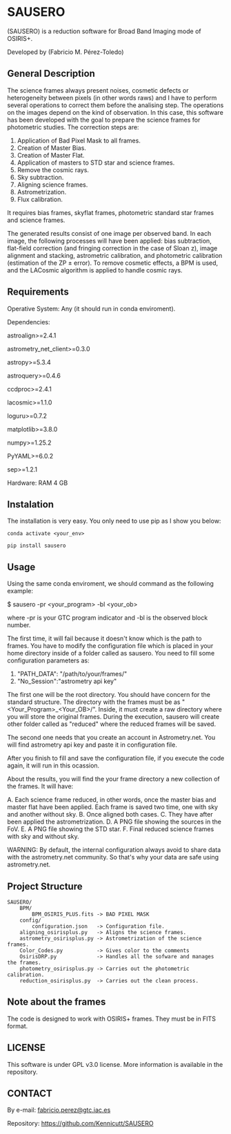 # SAUSERO

(SAUSERO) is a reduction software for Broad Band Imaging mode of OSIRIS+.

Developed by (Fabricio M. Pérez-Toledo)

## General Description

The science frames always present noises, cosmetic defects or heterogeneity between pixels (in other words raws)
and I have to perform several operations to correct them before the analising step. The operations on the images 
depend on the kind of observation. In this case, this software has been developed with the goal to prepare the 
science frames for photometric studies. The correction steps are:

1. Application of Bad Pixel Mask to all frames.
2. Creation of Master Bias.
3. Creation of Master Flat.
4. Application of masters to STD star and science frames.
5. Remove the cosmic rays.
6. Sky subtraction.
7. Aligning science frames.
8. Astrometrization.
9. Flux calibration.

It requires bias frames, skyflat frames, photometric standard star frames and science frames.

The generated results consist of one image per observed band. In each image, the following processes will have
been applied: bias subtraction, flat-field correction (and fringing correction in the case of Sloan z), image 
alignment and stacking, astrometric calibration, and photometric calibration (estimation of the ZP ± error). 
To remove cosmetic effects, a BPM is used, and the LACosmic algorithm is applied to handle cosmic rays.

## Requirements

Operative System: Any (it should run in conda enviroment).

Dependencies:

  astroalign>=2.4.1
  
  astrometry_net_client>=0.3.0
  
  astropy>=5.3.4
  
  astroquery>=0.4.6
  
  ccdproc>=2.4.1
  
  lacosmic>=1.1.0
  
  loguru>=0.7.2
  
  matplotlib>=3.8.0
  
  numpy>=1.25.2
  
  PyYAML>=6.0.2
  
  sep>=1.2.1

Hardware: RAM 4 GB

## Instalation

The installation is very easy. You only need to use pip as I show you below:

    conda activate <your_env>

    pip install sausero

## Usage

Using the same conda enviroment, we should command as the following example:

$ sausero -pr <your_program> -bl <your_ob>

where -pr is your GTC program indicator and -bl is the observed block number.

The first time, it will fail because it doesn't know which is the path to frames.
You have to modify the configuration file which is placed in your home directory
inside of a folder called as sausero. You need to fill some configuration parameters
as:

1. "PATH_DATA": "/path/to/your/frames/"
2. "No_Session":"astrometry api key"

The first one will be the root directory. You should have concern for the standard
structure. The directory with the frames must be as "<Your_Program>_<Your_OB>/".
Inside, it must create a raw directory where you will store the original frames.
During the execution, sausero will create other folder called as "reduced" where
the reduced frames will be saved.

The second one needs that you create an account in Astrometry.net. You will find
astrometry api key and paste it in configuration file.

After you finish to fill and save the configuration file, if you execute the code
again, it will run in this ocassion.

About the results, you will find the your frame directory a new collection of the 
frames. It will have:

A. Each science frame reduced, in other words, once the master bias and master
flat have been applied. Each frame is saved two time, one with sky and another
without sky.
B. Once aligned both cases.
C. They have after been applied the astrometrization.
D. A PNG file showing the sources in the FoV.
E. A PNG file showing the STD star.
F. Final reduced science frames with sky and without sky.

WARNING: By default, the internal configuration always avoid to share data with 
the astrometry.net community. So that's why your data are safe using
astrometry.net.

## Project Structure

    SAUSERO/
        BPM/
            BPM_OSIRIS_PLUS.fits -> BAD PIXEL MASK
        config/
            configuration.json   -> Configuration file.
        aligning_osirisplus.py   -> Aligns the science frames. 
        astrometry_osirisplus.py -> Astrometrization of the science frames.
        Color_Codes.py           -> Gives color to the comments
        OsirisDRP.py             -> Handles all the sofware and manages the frames. 
        photometry_osirisplus.py -> Carries out the photometric calibration.
        reduction_osirisplus.py  -> Carries out the clean process.

## Note about the frames

The code is designed to work with OSIRIS+ frames. They must be in FITS format.

## LICENSE

This software is under GPL v3.0 license. More information is available in the
repository.

## CONTACT

By e-mail: fabricio.perez@gtc.iac.es

Repository: https://github.com/Kennicutt/SAUSERO